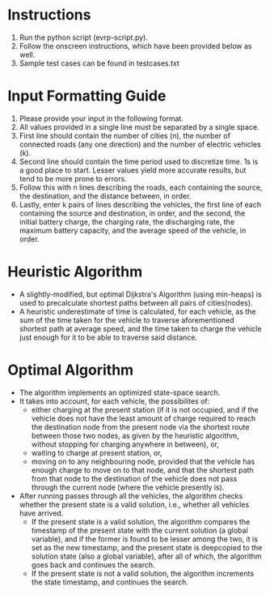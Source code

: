 # Instructions
  
  1. Run the python script (evrp-script.py).
  2. Follow the onscreen instructions, which have been provided below as well.
  3. Sample test cases can be found in testcases.txt

# Input Formatting Guide

  1. Please provide your input in the following format.
  2. All values provided in a single line must be separated by a single space.
  3. First line should contain the number of cities (n), the number of connected roads (any one direction) and the number of electric vehicles (k).
  4. Second line should contain the time period used to discretize time. 1s is a good place to start. Lesser values yield more accurate results, but tend to be more prone to     errors.
  5. Follow this with n lines describing the roads, each containing the source, the destination, and the distance between, in order.
  6. Lastly, enter k pairs of lines describing the vehicles, the first line of each containing the source and destination, in order, and the second, the initial battery charge, the charging rate, the discharging rate, the maximum battery capacity, and the average speed of the vehicle, in order.

# Heuristic Algorithm
  
  * A slightly-modified, but optimal Dijkstra's Algorithm (using min-heaps) is used to precalculate shortest paths between all pairs of cities(nodes).
  * A heuristic underestimate of time is calculated, for each vehicle, as the sum of the time taken for the vehicle to traverse aforementioned shortest path at average speed, and the time taken to charge the vehicle just enough for it to be able to traverse said distance.

# Optimal Algorithm
  
  * The algorithm implements an optimized state-space search.
  * It takes into account, for each vehicle, the possibilites of:
    *  either charging at the present station (if it is not occupied, and if the vehicle does not have the least amount of charge required to reach the destination node from the present node via the shortest route between those two nodes, as given by the heuristic algorithm, without stopping for charging anywhere in between), or,
    *  waiting to charge at present station, or,
    *  moving on to any neighbouring node, provided that the vehicle has enough charge to move on to that node, and that the shortest path from that node to the destination of the vehicle does not pass through the current node (where the vehicle presently is).
  * After running passes through all the vehicles, the algorithm checks whether the present state is a valid solution, i.e., whether all vehicles have arrived.
    * If the present state is a valid solution, the algorithm compares the timestamp of the present state with the current solution (a global variable), and if the former is found to be lesser among the two, it is set as the new timestamp, and the present state is deepcopied to the solution state (also a global variable), after all of which, the algorithm goes back and continues the search.
    * If the present state is not a valid solution, the algorithm increments the state timestamp, and continues the search.
